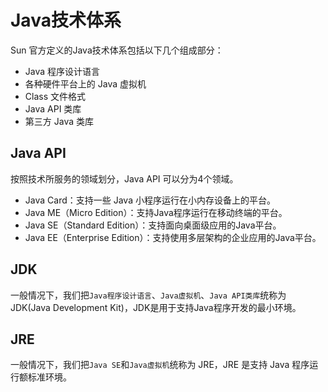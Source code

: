 # Java技术体系

Sun 官方定义的Java技术体系包括以下几个组成部分：

- Java 程序设计语言
- 各种硬件平台上的 Java 虚拟机
- Class 文件格式
- Java API 类库
- 第三方 Java 类库

## Java API

按照技术所服务的领域划分，Java API 可以分为4个领域。

- Java Card：支持一些 Java 小程序运行在小内存设备上的平台。
- Java ME（Micro Edition）：支持Java程序运行在移动终端的平台。
- Java SE（Standard Edition）：支持面向桌面级应用的Java平台。
- Java EE（Enterprise Edition）：支持使用多层架构的企业应用的Java平台。

## JDK

一般情况下，我们把`Java程序设计语言`、`Java虚拟机`、`Java API类库`统称为JDK(Java Development Kit)，JDK是用于支持Java程序开发的最小环境。

## JRE

一般情况下，我们把`Java SE`和`Java虚拟机`统称为 JRE，JRE 是支持 Java 程序运行额标准环境。

